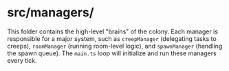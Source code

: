 # src/managers/

This folder contains the high-level "brains" of the colony. Each manager is responsible for a major system, such as `creepManager` (delegating tasks to creeps), `roomManager` (running room-level logic), and `spawnManager` (handling the spawn queue). The `main.ts` loop will initialize and run these managers every tick.
